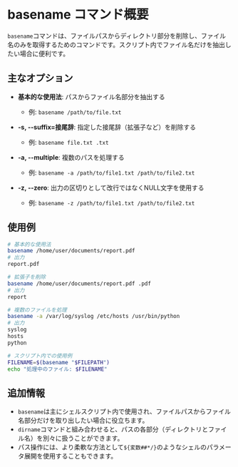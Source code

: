 # basename コマンド概要

`basename`コマンドは、ファイルパスからディレクトリ部分を削除し、ファイル名のみを取得するためのコマンドです。スクリプト内でファイル名だけを抽出したい場合に便利です。

## 主なオプション

- **基本的な使用法**: パスからファイル名部分を抽出する
  - 例: `basename /path/to/file.txt`

- **-s, --suffix=接尾辞**: 指定した接尾辞（拡張子など）を削除する
  - 例: `basename file.txt .txt`

- **-a, --multiple**: 複数のパスを処理する
  - 例: `basename -a /path/to/file1.txt /path/to/file2.txt`

- **-z, --zero**: 出力の区切りとして改行ではなくNULL文字を使用する
  - 例: `basename -z /path/to/file1.txt /path/to/file2.txt`

## 使用例

```bash
# 基本的な使用法
basename /home/user/documents/report.pdf
# 出力
report.pdf

# 拡張子を削除
basename /home/user/documents/report.pdf .pdf
# 出力
report

# 複数のファイルを処理
basename -a /var/log/syslog /etc/hosts /usr/bin/python
# 出力
syslog
hosts
python

# スクリプト内での使用例
FILENAME=$(basename "$FILEPATH")
echo "処理中のファイル: $FILENAME"
```

## 追加情報

- `basename`は主にシェルスクリプト内で使用され、ファイルパスからファイル名部分だけを取り出したい場合に役立ちます。
- `dirname`コマンドと組み合わせると、パスの各部分（ディレクトリとファイル名）を別々に扱うことができます。
- パス操作には、より柔軟な方法として`${変数##*/}`のようなシェルのパラメータ展開を使用することもできます。